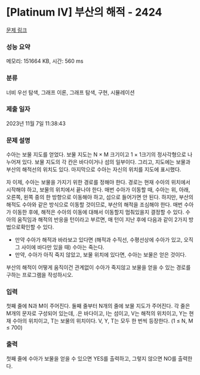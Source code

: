# [Platinum IV] 부산의 해적 - 2424 

[문제 링크](https://www.acmicpc.net/problem/2424) 

### 성능 요약

메모리: 151664 KB, 시간: 560 ms

### 분류

너비 우선 탐색, 그래프 이론, 그래프 탐색, 구현, 시뮬레이션

### 제출 일자

2023년 11월 7일 11:38:43

### 문제 설명

<p>수아는 보물 지도를 얻었다. 보물 지도는 N × M 크기이고 1 × 1크기의 정사각형으로 나누어져 있다. 보물 지도의 각 칸은 바다이거나 섬의 일부이다. 그리고, 지도에는 보물과 부산의 해적선의 위치도 있다. 마지막으로 수아는 자신의 위치를 지도에 표시했다.</p>

<p>자 이제, 수아는 보물을 가지기 위한 경로를 정해야 한다. 경로는 현재 수아의 위치에서 시작해야 하고, 보물의 위치에서 끝나야 한다. 매번 수아가 이동할 때, 수아는 위, 아래, 오른쪽, 왼쪽 중의 한 방향으로 이동해야 하고, 섬으로 들어가면 안 된다. 하지만, 부산의 해적도 수아와 같은 방식으로 이동할 것이므로, 부산의 해적을 조심해야 한다. 매번 수아가 이동한 후에, 해적은 수아의 이동에 대해서 이동할지 멈춰있을지 결정할 수 있다. 수아의 움직임과 해적의 반응을 턴이라고 부르면, 매 턴이 지난 후에 다음과 같이 2가지 방법으로확인할 수 있다.</p>

<ul>
	<li>만약 수아가 해적과 바라보고 있다면 (해적과 수직선, 수평선상에 수아가 있고, 오직 그 사이에 바다만 있을 때) 수아는 죽는다.</li>
	<li>만약, 수아가 아직 죽지 않았고, 보물 위치에 있다면, 수아는 보물은 얻은 것이다.</li>
</ul>

<p>부산의 해적이 어떻게 움직이건 관계없이 수아가 죽지않고 보물을 얻을 수 있는 경로를 구하는 프로그램을 작성하시오. </p>

### 입력 

 <p>첫째 줄에 N과 M이 주어진다. 둘째 줄부터 N개의 줄에 보물 지도가 주어진다. 각 줄은 M개의 문자로 구성되어 있는데, .은 바다이고, I는 섬이고, V는 해적의 위치이고, Y는 현재 수아의 위치이고, T는 보물의 위치이다. V, Y, T는 모두 한 번씩 등장한다. (1 ≤ N, M ≤ 700)</p>

### 출력 

 <p>첫째 줄에 수아가 보물을 얻을 수 있으면 YES를 출력하고, 그렇지 않으면 NO를 출력한다.</p>


